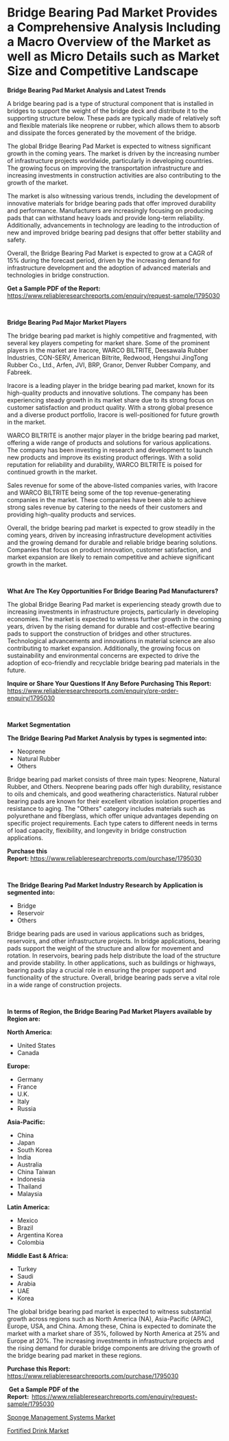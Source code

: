 <p><h1>Bridge Bearing Pad Market Provides a Comprehensive Analysis Including a Macro Overview of the Market as well as Micro Details such as Market Size and Competitive Landscape</h1></p><p><strong>Bridge Bearing Pad Market Analysis and Latest Trends</strong></p>
<p><p>A bridge bearing pad is a type of structural component that is installed in bridges to support the weight of the bridge deck and distribute it to the supporting structure below. These pads are typically made of relatively soft and flexible materials like neoprene or rubber, which allows them to absorb and dissipate the forces generated by the movement of the bridge.</p><p>The global Bridge Bearing Pad Market is expected to witness significant growth in the coming years. The market is driven by the increasing number of infrastructure projects worldwide, particularly in developing countries. The growing focus on improving the transportation infrastructure and increasing investments in construction activities are also contributing to the growth of the market.</p><p>The market is also witnessing various trends, including the development of innovative materials for bridge bearing pads that offer improved durability and performance. Manufacturers are increasingly focusing on producing pads that can withstand heavy loads and provide long-term reliability. Additionally, advancements in technology are leading to the introduction of new and improved bridge bearing pad designs that offer better stability and safety.</p><p>Overall, the Bridge Bearing Pad Market is expected to grow at a CAGR of 15% during the forecast period, driven by the increasing demand for infrastructure development and the adoption of advanced materials and technologies in bridge construction.</p></p>
<p><strong>Get a Sample PDF of the Report:&nbsp;</strong> <a href="https://www.reliableresearchreports.com/enquiry/request-sample/1795030">https://www.reliableresearchreports.com/enquiry/request-sample/1795030</a></p>
<p>&nbsp;</p>
<p><strong>Bridge Bearing Pad Major Market Players</strong></p>
<p><p>The bridge bearing pad market is highly competitive and fragmented, with several key players competing for market share. Some of the prominent players in the market are Iracore, WARCO BILTRITE, Deesawala Rubber Industries, CON-SERV, American Biltrite, Redwood, Hengshui JingTong Rubber Co., Ltd., Arfen, JVI, BRP, Granor, Denver Rubber Company, and Fabreek.</p><p>Iracore is a leading player in the bridge bearing pad market, known for its high-quality products and innovative solutions. The company has been experiencing steady growth in its market share due to its strong focus on customer satisfaction and product quality. With a strong global presence and a diverse product portfolio, Iracore is well-positioned for future growth in the market.</p><p>WARCO BILTRITE is another major player in the bridge bearing pad market, offering a wide range of products and solutions for various applications. The company has been investing in research and development to launch new products and improve its existing product offerings. With a solid reputation for reliability and durability, WARCO BILTRITE is poised for continued growth in the market.</p><p>Sales revenue for some of the above-listed companies varies, with Iracore and WARCO BILTRITE being some of the top revenue-generating companies in the market. These companies have been able to achieve strong sales revenue by catering to the needs of their customers and providing high-quality products and services.</p><p>Overall, the bridge bearing pad market is expected to grow steadily in the coming years, driven by increasing infrastructure development activities and the growing demand for durable and reliable bridge bearing solutions. Companies that focus on product innovation, customer satisfaction, and market expansion are likely to remain competitive and achieve significant growth in the market.</p></p>
<p>&nbsp;</p>
<p><strong>What Are The Key Opportunities For Bridge Bearing Pad Manufacturers?</strong></p>
<p><p>The global Bridge Bearing Pad market is experiencing steady growth due to increasing investments in infrastructure projects, particularly in developing economies. The market is expected to witness further growth in the coming years, driven by the rising demand for durable and cost-effective bearing pads to support the construction of bridges and other structures. Technological advancements and innovations in material science are also contributing to market expansion. Additionally, the growing focus on sustainability and environmental concerns are expected to drive the adoption of eco-friendly and recyclable bridge bearing pad materials in the future.</p></p>
<p><strong>Inquire or Share Your Questions If Any Before Purchasing This Report:</strong> <a href="https://www.reliableresearchreports.com/enquiry/pre-order-enquiry/1795030">https://www.reliableresearchreports.com/enquiry/pre-order-enquiry/1795030</a></p>
<p>&nbsp;</p>
<p><strong>Market Segmentation</strong></p>
<p><strong>The Bridge Bearing Pad Market Analysis by types is segmented into:</strong></p>
<p><ul><li>Neoprene</li><li>Natural Rubber</li><li>Others</li></ul></p>
<p><p>Bridge bearing pad market consists of three main types: Neoprene, Natural Rubber, and Others. Neoprene bearing pads offer high durability, resistance to oils and chemicals, and good weathering characteristics. Natural rubber bearing pads are known for their excellent vibration isolation properties and resistance to aging. The "Others" category includes materials such as polyurethane and fiberglass, which offer unique advantages depending on specific project requirements. Each type caters to different needs in terms of load capacity, flexibility, and longevity in bridge construction applications.</p></p>
<p><strong>Purchase this Report:&nbsp;</strong><a href="https://www.reliableresearchreports.com/purchase/1795030">https://www.reliableresearchreports.com/purchase/1795030</a></p>
<p>&nbsp;</p>
<p><strong>The Bridge Bearing Pad Market Industry Research by Application is segmented into:</strong></p>
<p><ul><li>Bridge</li><li>Reservoir</li><li>Others</li></ul></p>
<p><p>Bridge bearing pads are used in various applications such as bridges, reservoirs, and other infrastructure projects. In bridge applications, bearing pads support the weight of the structure and allow for movement and rotation. In reservoirs, bearing pads help distribute the load of the structure and provide stability. In other applications, such as buildings or highways, bearing pads play a crucial role in ensuring the proper support and functionality of the structure. Overall, bridge bearing pads serve a vital role in a wide range of construction projects.</p></p>
<p>&nbsp;</p>
<p><strong>In terms of Region, the Bridge Bearing Pad Market Players available by Region are:</strong></p>
<p>
    <p> <strong> North America: </strong>
        <ul>
            <li>United States</li>
            <li>Canada</li>
        </ul>
        </p> 
    <p> <strong> Europe: </strong>
        <ul>
            <li>Germany</li>
            <li>France</li>
            <li>U.K.</li>
            <li>Italy</li>
            <li>Russia</li>
        </ul>
        </p> 
    <p> <strong> Asia-Pacific: </strong>
        <ul>
            <li>China</li>
            <li>Japan</li>
            <li>South Korea</li>
            <li>India</li>
            <li>Australia</li>
            <li>China Taiwan</li>
            <li>Indonesia</li>
            <li>Thailand</li>
            <li>Malaysia</li>
        </ul>
        </p> 
    <p> <strong> Latin America: </strong>
        <ul>
            <li>Mexico</li>
            <li>Brazil</li>
            <li>Argentina Korea</li>
            <li>Colombia</li>
        </ul>
        </p> 
    <p> <strong> Middle East & Africa: </strong>
        <ul>
            <li>Turkey</li>
            <li>Saudi</li>
            <li>Arabia</li>
            <li>UAE</li>
            <li>Korea</li>
        </ul>
    </p>
    </p>
<p><p>The global bridge bearing pad market is expected to witness substantial growth across regions such as North America (NA), Asia-Pacific (APAC), Europe, USA, and China. Among these, China is expected to dominate the market with a market share of 35%, followed by North America at 25% and Europe at 20%. The increasing investments in infrastructure projects and the rising demand for durable bridge components are driving the growth of the bridge bearing pad market in these regions.</p></p>
<p><strong>Purchase this Report: </strong><a href="https://www.reliableresearchreports.com/purchase/1795030">https://www.reliableresearchreports.com/purchase/1795030</a></p>
<p>&nbsp;<strong>Get a Sample PDF of the Report:&nbsp;&nbsp;</strong><a href="https://www.reliableresearchreports.com/enquiry/request-sample/1795030">https://www.reliableresearchreports.com/enquiry/request-sample/1795030</a></p>
<p><strong></strong></p>
<p><p><a href="https://gamy-alyssum-396.notion.site/Sponge-Management-Systems-Market-Provides-Detailed-Segmentation-of-this-Market-based-on-Type-Applic-9e218f6b38de4ec29a33ee872692f2f5">Sponge Management Systems Market</a></p><p><a href="https://view.publitas.com/reportprime-1/fortified-drink-market-size-growing-and-forecasted-for-period-from-2024-2031-and-provides-complete-market-analysis-of-this-market/">Fortified Drink Market</a></p></p>